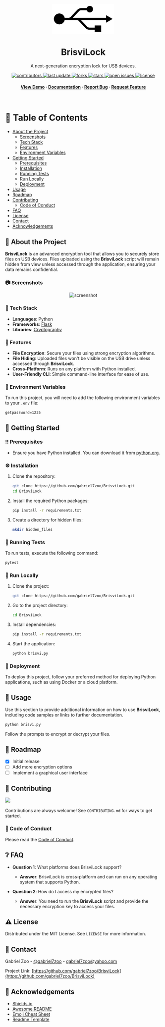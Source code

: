 <!--
Hey, thanks for using the awesome-readme-template template.  
If you have any enhancements, then fork this project and create a pull request 
or just open an issue with the label "enhancement".

Don't forget to give this project a star for additional support ;)
Maybe you can mention me or this repo in the acknowledgements too
-->
<div align="center">

  <img src="assets/logo.svg" alt="logo" width="200" height="auto" />
  <h1>BrisviLock</h1>
  
  <p>
    A next-generation encryption lock for USB devices.
  </p>
  
<!-- Badges -->
<p>
  <a href="https://github.com/gabriel7zoo/BrisviLock/graphs/contributors">
    <img src="https://img.shields.io/github/contributors/gabriel7zoo/BrisviLock" alt="contributors" />
  </a>
  <a href="https://github.com/gabriel7zoo/BrisviLock/commits/main">
    <img src="https://img.shields.io/github/last-commit/gabriel7zoo/BrisviLock" alt="last update" />
  </a>
  <a href="https://github.com/gabriel7zoo/BrisviLock/network/members">
    <img src="https://img.shields.io/github/forks/gabriel7zoo/BrisviLock" alt="forks" />
  </a>
  <a href="https://github.com/gabriel7zoo/BrisviLock/stargazers">
    <img src="https://img.shields.io/github/stars/gabriel7zoo/BrisviLock" alt="stars" />
  </a>
  <a href="https://github.com/gabriel7zoo/BrisviLock/issues/">
    <img src="https://img.shields.io/github/issues/gabriel7zoo/BrisviLock" alt="open issues" />
  </a>
  <a href="https://github.com/gabriel7zoo/BrisviLock/blob/main/LICENSE">
    <img src="https://img.shields.io/github/license/gabriel7zoo/BrisviLock.svg" alt="license" />
  </a>
</p>

<h4>
    <a href="https://github.com/gabriel7zoo/BrisviLock/">View Demo</a>
  <span> · </span>
    <a href="https://github.com/gabriel7zoo/BrisviLock">Documentation</a>
  <span> · </span>
    <a href="https://github.com/gabriel7zoo/BrisviLock/issues/">Report Bug</a>
  <span> · </span>
    <a href="https://github.com/gabriel7zoo/BrisviLock/issues/">Request Feature</a>
  </h4>
</div>

<br />

<!-- Table of Contents -->
# :notebook_with_decorative_cover: Table of Contents

- [About the Project](#star2-about-the-project)
  * [Screenshots](#camera-screenshots)
  * [Tech Stack](#space_invader-tech-stack)
  * [Features](#dart-features)
  * [Environment Variables](#key-environment-variables)
- [Getting Started](#toolbox-getting-started)
  * [Prerequisites](#bangbang-prerequisites)
  * [Installation](#gear-installation)
  * [Running Tests](#test_tube-running-tests)
  * [Run Locally](#running-run-locally)
  * [Deployment](#triangular_flag_on_post-deployment)
- [Usage](#eyes-usage)
- [Roadmap](#compass-roadmap)
- [Contributing](#wave-contributing)
  * [Code of Conduct](#scroll-code-of-conduct)
- [FAQ](#grey_question-faq)
- [License](#warning-license)
- [Contact](#handshake-contact)
- [Acknowledgements](#gem-acknowledgements)

<!-- About the Project -->
## :star2: About the Project

**BrisviLock** is an advanced encryption tool that allows you to securely store files on USB devices. Files uploaded using the **BrisviLock** script will remain hidden from view unless accessed through the application, ensuring your data remains confidential.

### :camera: Screenshots

<div align="center"> 
  <img src="https://placehold.co/600x400?text=Your+Screenshot+here" alt="screenshot" />
</div>

### :space_invader: Tech Stack

- **Languages**: Python
- **Frameworks**: [Flask](https://flask.palletsprojects.com/)
- **Libraries**: [Cryptography](https://cryptography.io/en/latest/)

### :dart: Features

- **File Encryption**: Secure your files using strong encryption algorithms.
- **File Hiding**: Uploaded files won't be visible on the USB drive unless accessed through **BrisviLock**.
- **Cross-Platform**: Runs on any platform with Python installed.
- **User-Friendly CLI**: Simple command-line interface for ease of use.

### :key: Environment Variables

To run this project, you will need to add the following environment variables to your `.env` file:

```
getpassword=1235
```

<!-- Getting Started -->
## :toolbox: Getting Started

### :bangbang: Prerequisites

- Ensure you have Python installed. You can download it from [python.org](https://www.python.org/downloads/).

### :gear: Installation

1. Clone the repository:

   ```bash
   git clone https://github.com/gabriel7zoo/BrisviLock.git
   cd BrisviLock
   ```

2. Install the required Python packages:

   ```bash
   pip install -r requirements.txt
   ```

3. Create a directory for hidden files:

   ```bash
   mkdir hidden_files
   ```

### :test_tube: Running Tests

To run tests, execute the following command:

```bash
pytest
```

### :running: Run Locally

1. Clone the project:

   ```bash
   git clone https://github.com/gabriel7zoo/BrisviLock.git
   ```

2. Go to the project directory:

   ```bash
   cd BrisviLock
   ```

3. Install dependencies:

   ```bash
   pip install -r requirements.txt
   ```

4. Start the application:

   ```bash
   python brisvi.py
   ```

### :triangular_flag_on_post: Deployment

To deploy this project, follow your preferred method for deploying Python applications, such as using Docker or a cloud platform.

<!-- Usage -->
## :eyes: Usage

Use this section to provide additional information on how to use **BrisviLock**, including code samples or links to further documentation.

```bash
python brisvi.py
```

Follow the prompts to encrypt or decrypt your files.

<!-- Roadmap -->
## :compass: Roadmap

* [x] Initial release
* [ ] Add more encryption options
* [ ] Implement a graphical user interface

<!-- Contributing -->
## :wave: Contributing

<a href="https://github.com/gabriel7zoo/BrisviLock/graphs/contributors">
  <img src="https://contrib.rocks/image?repo=gabriel7zoo/BrisviLock" />
</a>

Contributions are always welcome! See `CONTRIBUTING.md` for ways to get started.

### :scroll: Code of Conduct

Please read the [Code of Conduct](https://github.com/gabriel7zoo/BrisviLock/blob/main/CODE_OF_CONDUCT.md).

<!-- FAQ -->
## :grey_question: FAQ

- **Question 1**: What platforms does BrisviLock support?
  
  + **Answer**: BrisviLock is cross-platform and can run on any operating system that supports Python.

- **Question 2**: How do I access my encrypted files?
  
  + **Answer**: You need to run the **BrisviLock** script and provide the necessary encryption key to access your files.

<!-- License -->
## :warning: License

Distributed under the MIT License. See `LICENSE` for more information.

<!-- Contact -->
## :handshake: Contact

Gabriel Zoo - [@gabriel7zoo](https://twitter.com/gabriel7zoo) - gabriel7zoo@yahoo.com

Project Link: [https://github.com/gabriel7zoo/BrisviLock](https://github.com/gabriel7zoo/BrisviLock)

<!-- Acknowledgements -->
## :gem: Acknowledgements

- [Shields.io](https://shields.io/)
- [Awesome README](https://github.com/matiassingers/awesome-readme)
- [Emoji Cheat Sheet](https://github.com/ikatyang/emoji-cheat-sheet/blob/master/README.md#travel--places)
- [Readme Template](https://github.com/othneildrew/Best-README-Template)
